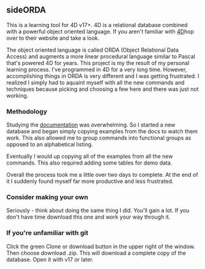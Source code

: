 ## sideORDA

This is a learning tool for 4D v17+. 4D is a relational database combined with a powerful object oriented language.  If you aren't familiar with [4D](https://4d,com)hop over to their website and take a look. 

The object oriented language is called ORDA (Object Relational Data Access) and augments a more linear procedural language similar to Pascal that's powered 4D for years. This project is my the result of my personal learning process. I've programmed in 4D for a very long time. However, accomplishing things in ORDA is very different and I was getting frustrated. I realized I simply had to aquaint myself with all the new commands and techniques because picking and choosing a few here and there was just not working. 

### Methodology

Studying the [documentation](http://doc.4d.com/4Dv17/4D/17/4D-Language-Reference.100-3729310.en.html) was overwhelming. So I started a new database and began simply copying examples from the docs to watch them work. This also allowed me to group commands into functional groups as opposed to an alphabetical listing. 

Eventually I would up copying all of the examples from all the new commands. This also required adding some tables for demo data. 

Overall the process took me a little over two days to complete. At the end of it I suddenly found myself far more productive and less frustrated. 

### Consider making your own

Seriously - think about doing the same thing I did. You'll gain a lot. If you don't have time download this one and work your way through it. 

### If you're unfamiliar with git

Click the green Clone or download button in the upper right of the window. Then choose download .zip. This will download a complete copy of the database. Open it with v17 or later. 
